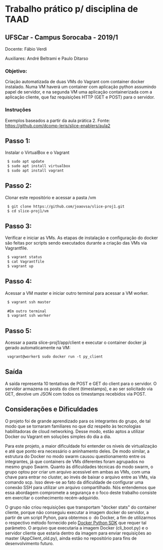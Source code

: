# Trabalho prático p/ disciplina de TAAD
## UFSCar - Campus Sorocaba - 2019/1
Docente: Fábio Verdi

Auxiliares: André Beltrami e Paulo Ditarso


### Objetivo:
 Criação automatizada de duas VMs do Vagrant com container docker instalado. Numa VM haverá um container com aplicação python assumindo papel de servidor, e na segunda VM uma aplicação containerizada com a aplicação cliente, que faz requisições HTTP (GET e POST) para o servidor.


### Instruções
Exemplos baseados a partir da aula prática 2. Fonte: https://github.com/dcomp-leris/slice-enablers/aula2

## Passo 1:
 Instalar o VirtualBox e o Vagrant

```markdown
 $ sudo apt update
 $ sudo apt install virtualbox
 $ sudo apt install vagrant
```

## Passo 2:
Clonar este repositório e acessar a pasta /vm

```markdown
 $ git clone https://github.com/joaovsa/slice-proj1.git
 $ cd slice-proj1/vm
```

## Passo 3:
Verificar e iniciar as VMs. As etapas de instalação e configuração do docker são feitas por scripts sendo executados durante a criação das VMs via Vagrantfile.

```markdown
 $ vagrant status
 $ cat Vagrantfile
 $ vagrant up
```

## Passo 4:
Acessar a VM master e iniciar outro terminal para acessar a VM worker.

```markdown
 $ vagrant ssh master
 
 #Em outro terminal
 $ vagrant ssh worker
```

## Passo 5:
 Acessar a pasta slice-proj1/app/client e executar o container docker já gerado automaticamente na VM:

```markdown
 vagrant@worker$ sudo docker run -t py_client
```
## Saída
A saída representa 10 tentativas de POST e GET do client para  o servidor. O servidor armazena os posts do client (timestamps), e ao ser solicitado via GET, devolve um JSON com todos os timestamps recebidos via POST.


## Considerações e Dificuldades
O projeto foi de grande aprendizado para os integrantes do grupo, de tal modo que se tornaram familiares no que diz respeito às tecnologias habilitadoras de cloud networking. Desse modo, estão aptos a utilizar Docker ou Vagrant em soluções simples do dia a dia. 

Para este projeto, a maior dificuldade foi entender os níveis de virtualização e até que ponto era necessário o aninhamento deles. De modo similar, a estrutura do Docker no modo swarm causou questionamento entre os integrantes, já que containers de VMs diferentes foram agrupados no mesmo grupo Swarm. 
Quanto às dificuldades técnicas do modo swarm, o grupo optou por criar um arquivo acessível em ambas as VMs, com uma chave para entrar no cluster, ao invés de baixar o arquivo entre as VMs, via comando scp. Isso deve-se ao fato da dificuldade de configurar uma conexão SSH para utilizar um arquivo compartilhado. Nós entendemos que essa abordagem compromete a segurança e o foco deste trabalho consiste em exercitar o conhecimento recém-adquirido.

O grupo não criou requisições que transportam "docker stats" do container cliente, porque não conseguiu executar a imagem docker do servidor, a partir de um script Pyhon, para obtermos o  <img id> do Docker, a fim de utilizarmos o respectivo método fornecido pelo [Docker Python SDK](https://docker-py.readthedocs.io/en/stable/) que requer tal parâmetro. O arquivo que executaria a imagem Docker (cli_boot.py) e o servidor cliente que estaria dentro da imagem para enviar requisições ao master (AppClient_old.py), ainda estão no repositório para fins de desenvolvimento futuro. 